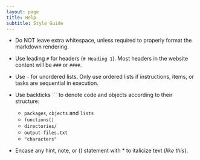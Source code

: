```yaml
---
layout: page
title: Help
subtitle: Style Guide
---
```


- Do NOT leave extra whitespace, unless required to properly format the markdown rendering.

- Use leading `#` for headers (`# Heading 1`). Most headers in the website content will be `###` or `####`.

- Use `-` for unordered lists. Only use ordered lists if instructions, items, or tasks are sequential in execution.

- Use backticks `\`` to denote code and objects according to their structure:
   - `packages`, `objects` and `lists`
   - `functions()`
   - `directories/`
   - `output-files.txt`
   - `"characters"`

- Encase any hint, note, or () statement with \* to italicize text (*like this*).